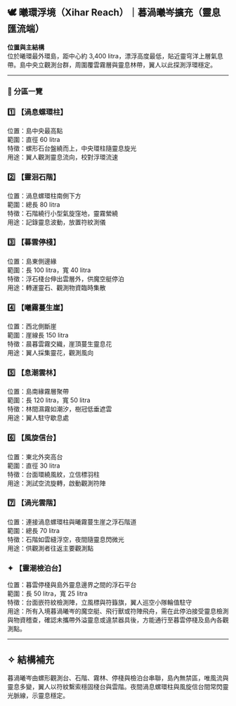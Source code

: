 
## 🕊️ 曦環浮境（Xihar Reach）｜暮渦曦岑擴充（靈息匯流端）

**位置與主結構**  
位於曦環最外環島，距中心約 3,400 litra，漂浮高度最低，貼近靈穹洋上層氣息帶。島中央立觀測台群，周圍覆雲霧層與靈息林帶，翼人以此探測浮環穩定。

---

### 📌 分區一覽

### 1️⃣ 【渦息螺環柱】  
位置：島中央最高點  
範圍：直徑 60 litra  
特徵：螺形石台盤繞而上，中央環柱隨靈息旋光  
用途：翼人觀測靈息流向，校對浮環流速

### 2️⃣ 【靈洄石階】  
位置：渦息螺環柱南側下方  
範圍：總長 80 litra  
特徵：石階繞行小型氣旋窪地，靈霧縈繞  
用途：記錄靈息波動，放置符紋測儀

### 3️⃣ 【暮雲停棧】  
位置：島東側邊緣  
範圍：長 100 litra，寬 40 litra  
特徵：浮石棧台伸出雲層外，供魔空艇停泊  
用途：轉運靈石、觀測物資臨時集散

### 4️⃣ 【曦霧蔓生崖】  
位置：西北側斷崖  
範圍：崖線長 150 litra  
特徵：晨暮雲霧交織，崖頂蔓生靈息花  
用途：翼人採集靈花，觀測風向

### 5️⃣ 【息潮雲林】  
位置：島南緣霧層聚帶  
範圍：長 120 litra，寬 50 litra  
特徵：林間濕霧如潮汐，樹冠低垂遮雲  
用途：翼人駐守歇息處

### 6️⃣ 【風旋信台】  
位置：東北外突高台  
範圍：直徑 30 litra  
特徵：台面環繞風紋，立信標羽柱  
用途：測試空流旋轉，啟動觀測符陣

### 7️⃣ 【渦光雲階】  
位置：連接渦息螺環柱與曦霧蔓生崖之浮石階道  
範圍：總長 70 litra  
特徵：石階如雲縫浮空，夜間隨靈息閃微光  
用途：供觀測者往返主要觀測點

### ✦ 【靈潮檢泊台】  
位置：暮雲停棧與島外靈息邊界之間的浮石平台  
範圍：長 50 litra，寬 25 litra  
特徵：台面嵌符紋檢測陣，立風標與符籙旗，翼人巡空小隊輪值駐守  
用途：所有入境暮渦曦岑的魔空艇、飛行獸或符陣飛舟，需在此停泊接受靈息檢測與物資稽查，確認未攜帶外溢靈息或違禁器具後，方能通行至暮雲停棧及島內各觀測點。

---

## ✧ 結構補充

暮渦曦岑由螺形觀測台、石階、霧林、停棧與檢泊台串聯，島內無禁區，唯風流與靈息多變，翼人以符紋繫索穩固棧台與雲階。夜間渦息螺環柱與風旋信台間常閃靈光脈線，示靈息穩定。

